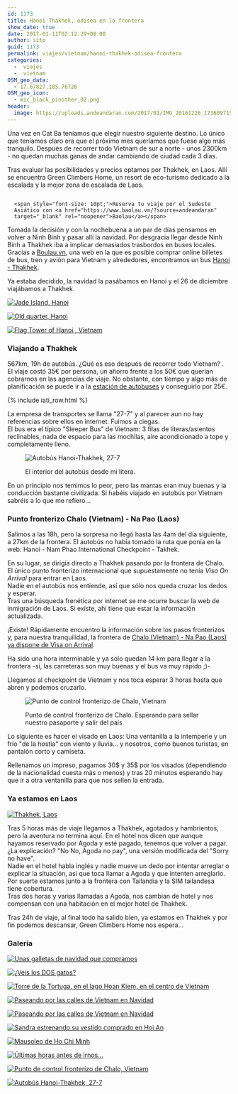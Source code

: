 ```yaml
---
id: 1173
title: Hanoi-Thakhek, odisea en la frontera
show_date: true
date: 2017-01-11T02:12:29+00:00
author: sito
guid: 1173
permalink: viajes/vietnam/hanoi-thakhek-odisea-frontera
categories:
  -  viajes
  -  vietnam
OSM_geo_data:
  - 17.67827,105.76726
OSM_geo_icon:
  - mic_black_pinother_02.png
header:
  image: https://uploads.andeandaran.com/2017/01/IMG_20161226_173609719-1.jpg
---
```


  Una vez en Cat Ba teníamos que elegir nuestro siguiente destino. Lo único que teníamos claro era que el próximo mes queríamos que fuese algo más tranquilo. Después de recorrer todo Vietnam de sur a norte - unos 2300km - no quedan muchas ganas de andar cambiando de ciudad cada 3 días.



  Tras evaluar las posibilidades y precios optamos por Thakhek, en Laos. Allí se encuentra Green Climbers Home, un resort de eco-turismo dedicado a la escalada y la mejor zona de escalada de Laos.


<div style="float: right; margin-left: 15px;">
  <!-- Start shortcoder -->
  
  
    <span style="font-size: 10pt;">Reserva tu viaje por el Sudeste Asiático con <a href="https://www.baolau.vn/?source=andeandaran" target="_blank" rel="noopener">Baolau</a></span>
 <!-- End shortcoder v4.0.3-->
</div>


  Tomada la decisión y con la nochebuena a un par de días pensamos en volver a Ninh Binh y pasar allí la navidad. Por desgracia llegar desde Ninh Binh a Thakhek iba a implicar demasiados trasbordos en buses locales.<br /> Gracias a <a href="https://www.baolau.vn/?source=andeandaran" target="_blank" rel="noopener">Boulau.vn</a>, una web en la que es posible comprar online billetes de bus, tren y avión para Vietnam y alrededores, encontramos un bus <a href="https://www.baolau.vn/s/hanoi/thakhek/?source=andeandaran" target="_blank" rel="noopener">Hanoi -  Thakhek</a>.



  Ya estaba decidido, la navidad la pasábamos en Hanoi y el 26 de diciembre viajábamos a Thakhek.


[<img loading="lazy"  src="https://live.staticflickr.com/436/31276783974_7f8a0ed95b_c.jpg" alt="Jade Island, Hanoi" />](https://www.flickr.com/photos/sitoo/31276783974/in/dateposted/)

[<img loading="lazy"  src="https://live.staticflickr.com/638/31939941112_4ce17227ed_c.jpg" alt="Old quarter, Hanoi"  />](https://www.flickr.com/photos/sitoo/31939941112/in/dateposted/)

[<img loading="lazy"  src="https://live.staticflickr.com/378/31696326550_771a3242a8_c.jpg" alt="Flag Tower of Hanoi , Vietnam"  />](https://www.flickr.com/photos/sitoo/31696326550/)

### Viajando a Thakhek



  567km, 19h de autobús. ¿Qué es eso después de recorrer todo Vietnam? .<br /> El viaje costó 35€ por persona, un ahorro frente a los 50€ que querían cobrarnos en las agencias de viaje. No obstante, con tiempo y algo más de planificación se puede ir a la <a href="https://goo.gl/maps/9F6NWsV9HgM2" target="_blank" rel="noopener">estación de autobuses</a> y conseguirlo por 25€.


<!-- Start shortcoder -->

{% include iati_row.html %}


<!-- End shortcoder v4.0.3-->


  La empresa de transportes se llama "27-7" y al parecer aun no hay referencias sobre ellos en internet. Fuimos a ciegas.<br /> El bus era el típico "Sleeper Bus" de Vietnam: 3 filas de literas/asientos reclinables, nada de espacio para las mochilas, aire acondicionado a tope y completamente lleno.
<figure id="attachment_1202" >

<img loading="lazy"  class="size-large wp-image-1202" src="https://uploads.andeandaran.com/2017/01/IMG_20161226_173609719.jpg?resize=810%2C455" alt="Autobús Hanoi-Thakhek, 27-7" /> <figcaption class="wp-caption-text">El interior del autobús desde mi litera.</figcaption></figure> 


  En un principio nos temimos lo peor, pero las mantas eran muy buenas y la conducción bastante civilizada. Si habéis viajado en autobús por Vietnam sabréis a lo que me refiero...


### Punto fronterizo Chalo (Vietnam) - Na Pao (Laos)



  Salimos a las 18h, pero la sorpresa no llegó hasta las 4am del día siguiente, a 27km de la frontera. El autobús no había tomado la ruta que ponía en la web: Hanoi - Nam Phao International Checkpoint - Takhek.



  En su lugar, se dirigía directo a Thakhek pasando por la frontera de Chalo. El único punto fronterizo internacional que supuestamente no tenía <em>Visa On Arrival</em> para entrar en Laos.<br /> Nadie en el autobús nos entiende, así que sólo nos queda cruzar los dedos y esperar.<br /> Tras una búsqueda frenética por internet se me ocurre buscar la web de inmigración de Laos. Si existe, ahí tiene que estar la información actualizada.



  ¡Existe! Rápidamente encuentro la información sobre los pasos fronterizos y, para nuestra tranquilidad, la frontera de <a href="http://www.immigration.gov.la/checkpoints.html" target="_blank" rel="noopener">Chalo (Vietnam) - Na Pao (Laos) ya dispone de Visa on Arrival</a>.



  Ha sido una hora interminable y ya solo quedan 14 km para llegar a la frontera -si, las carreteras son muy buenas y el bus va muy rápido ;)-



  Llegamos al checkpoint de Vietnam y nos toca esperar 3 horas hasta que abren y podemos cruzarlo.
<figure id="attachment_1203" >

<img loading="lazy"  class="size-large wp-image-1203" src="https://uploads.andeandaran.com/2017/01/IMG_20161227_074024411.jpg?resize=810%2C455" alt="Punto de control fronterizo de Chalo, Vietnam" /> <figcaption class="wp-caption-text">Punto de control fronterizo de Chalo. Esperando para sellar nuestro pasaporte y salir del país</figcaption></figure> 


  Lo siguiente es hacer el visado en Laos: Una ventanilla a la intemperie y un frío "de la hostia" con viento y lluvia... y nosotros, como buenos turistas, en pantalón corto y camiseta.



  Rellenamos un impreso, pagamos 30$ y 35$ por los visados (dependiendo de la nacionalidad cuesta más o menos) y tras 20 minutos esperando hay que ir a otra ventanilla para que nos sellen la entrada.


### Ya estamos en Laos


[<img loading="lazy"  src="https://live.staticflickr.com/612/32063643891_970603af01_c.jpg" alt="Thakhek, Laos"  />](https://www.flickr.com/photos/sitoo/32063643891/in/dateposted/)


  Tras 5 horas más de viaje llegamos a Thakhek, agotados y hambrientos, pero la aventura no termina aquí. En el hotel nos dicen que aunque hayamos reservado por Agoda y esté pagado, tenemos que volver a pagar.<br /> ¿La explicación?  "No No, Agoda no pay", una versión modificada del "Sorry no have".<br /> Nadie en el hotel habla inglés y nadie mueve un dedo por intentar arreglar o explicar la situación, así que toca llamar a Agoda y que intenten arreglarlo.<br /> Por suerte estamos junto a la frontera con Tailandia y la SIM tailandesa tiene cobertura.<br /> Tras dos horas y varias llamadas a Agoda, nos cambian de hotel y nos compensan con una habitación en el mejor hotel de Thakhek.



  Tras 24h de viaje, al final todo ha salido bien, ya estamos en Thakhek y por fin podemos descansar, Green Climbers Home nos espera...


### Galería

<div class="gallery-group" >  
  <a href="https://uploads.andeandaran.com/2017/01/MG_1566.jpg"> <img loading="lazy"  src="https://uploads.andeandaran.com/2017/01/MG_1566.jpg" title="_mg_1566" alt="Unas galletas de navidad que compramos" /> </a>

  <a href="https://uploads.andeandaran.com/2017/01/MG_1577.jpg"> <img loading="lazy"  src="https://uploads.andeandaran.com/2017/01/MG_1577.jpg" title="_mg_1577" alt="¿Veis los DOS gatos?" /> </a>

  <a href="https://uploads.andeandaran.com/2017/01/MG_1586.jpg"> <img loading="lazy"  src="https://uploads.andeandaran.com/2017/01/MG_1586.jpg" title="_mg_1586" alt="Torre de la Tortuga, en el lago Hoan Kiem, en el centro de Vietnam" /> </a>

  <a href="https://uploads.andeandaran.com/2017/01/MG_1588.jpg"> <img loading="lazy"  src="https://uploads.andeandaran.com/2017/01/MG_1588.jpg" title="_mg_1588" alt="Paseando por las calles de Vietnam en Navidad" /> </a> 

  <a href="https://uploads.andeandaran.com/2017/01/MG_1594.jpg"> <img loading="lazy"  src="https://uploads.andeandaran.com/2017/01/MG_1594.jpg" title="_mg_1594" alt="Paseando por las calles de Vietnam en Navidad" /> </a>

  <a href="https://uploads.andeandaran.com/2017/01/MG_1599.jpg"> <img loading="lazy"  src="https://uploads.andeandaran.com/2017/01/MG_1599.jpg" title="_mg_1599" alt="Sandra estrenando su vestido comprado en Hoi An" /> </a> 

  <a href="https://uploads.andeandaran.com/2017/01/MG_1617.jpg"> <img loading="lazy"  src="https://uploads.andeandaran.com/2017/01/MG_1617.jpg" title="_mg_1617" alt="Mausoleo de Ho Chi Minh" /> </a> 

  <a href="https://uploads.andeandaran.com/2017/01/MG_1627.jpg"> <img loading="lazy"  src="https://uploads.andeandaran.com/2017/01/MG_1627.jpg" title="_mg_1627" alt="Últimas horas antes de irnos..." /> </a> 

  <a href="https://uploads.andeandaran.com/2017/01/IMG_20161227_074024411.jpg"> <img loading="lazy"  src="https://uploads.andeandaran.com/2017/01/IMG_20161227_074024411.jpg" title="Punto de control fronterizo de Chalo" alt="Punto de control fronterizo de Chalo, Vietnam" /> </a> 

  <a href="https://uploads.andeandaran.com/2017/01/IMG_20161226_173609719.jpg"> <img loading="lazy"  src="https://uploads.andeandaran.com/2017/01/IMG_20161226_173609719.jpg" title="Autobús Hanoi-Thakhek" alt="Autobús Hanoi-Thakhek, 27-7" /> </a> 
</div>